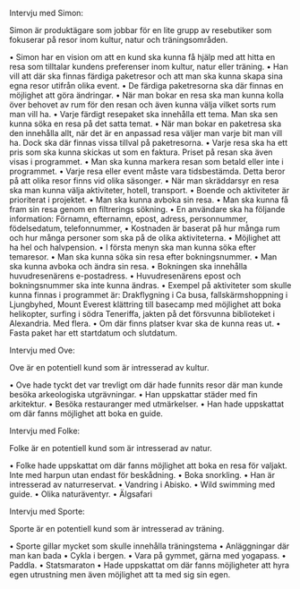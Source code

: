 Intervju med Simon:

Simon är produktägare som jobbar för en lite grupp av resebutiker som fokuserar på resor inom kultur, natur och träningsområden.

•	Simon har en vision om att en kund ska kunna få hjälp med att hitta en resa som tilltalar kundens preferenser inom kultur, natur eller träning.
•	Han vill att där ska finnas färdiga paketresor och att man ska kunna skapa sina egna resor utifrån olika event.
•	De färdiga paketresorna ska där finnas en möjlighet att göra ändringar.
•	När man bokar en resa ska man kunna kolla över behovet av rum för den resan och även kunna välja vilket sorts rum man vill ha.
•	Varje färdigt resepaket ska innehålla ett tema. Man ska sen kunna söka en resa på det satta temat.
•	När man bokar en paketresa ska den innehålla allt, när det är en anpassad resa väljer man varje bit man vill ha. Dock ska där finnas vissa tillval på paketresorna.
•	Varje resa ska ha ett pris som ska kunna skickas ut som en faktura. Priset på resan ska även visas i programmet.
•	Man ska kunna markera resan som betald eller inte i programmet.
•	Varje resa eller event måste vara tidsbestämda. Detta beror på att olika resor finns vid olika säsonger.
•	När man skräddarsyr en resa ska man kunna välja aktiviteter, hotell, transport.
•	Boende och aktiviteter är prioriterat i projektet.
•	Man ska kunna avboka sin resa.
•	Man ska kunna få fram sin resa genom en filtrerings sökning.
•	En användare ska ha följande information: Förnamn, efternamn, epost, adress, personnummer, födelsedatum, telefonnummer, 
•	Kostnaden är baserat på hur många rum och hur många personer som ska på de olika aktiviteterna.
•	Möjlighet att ha hel och halvpension.
•	I första menyn ska man kunna söka efter temaresor.
•	Man ska kunna söka sin resa efter bokningsnummer.
•	Man ska kunna avboka och ändra sin resa.
•	Bokningen ska innehålla huvudresenärens e-postadress.
•	Huvudresenärens epost och bokningsnummer ska inte kunna ändras.
•	Exempel på aktiviteter som skulle kunna finnas i programmet är: Drakflygning i Ca busa, fallskärmshoppning i Ljungbyhed, Mount Everest klättring till basecamp med möjlighet att boka helikopter, surfing i södra Teneriffa, jakten på det försvunna biblioteket i Alexandria. Med flera.
•	Om där finns platser kvar ska de kunna reas ut.
•	Fasta paket har ett startdatum och slutdatum.




Intervju med Ove:

Ove är en potentiell kund som är intresserad av kultur.

•	Ove hade tyckt det var trevligt om där hade funnits resor där man kunde besöka arkeologiska utgrävningar.
•	Han uppskattar städer med fin arkitektur. 
•	Besöka restauranger med utmärkelser.
•	Han hade uppskattat om där fanns möjlighet att boka en guide. 

Intervju med Folke:

Folke är en potentiell kund som är intresserad av natur.

•	Folke hade uppskattat om där fanns möjlighet att boka en resa för valjakt. Inte med harpun utan endast för beskådning.
•	Boka snorkling.
•	Han är intresserad av naturreservat.
•	Vandring i Abisko.
•	Wild swimming med guide.
•	Olika naturäventyr.
•	Älgsafari

Intervju med Sporte:

Sporte är en potentiell kund som är intresserad av träning.

•	Sporte gillar mycket som skulle innehålla träningstema
•	Anläggningar där man kan bada
•	Cykla i bergen.
•	Vara på gymmet, gärna med yogapass.
•	Paddla.
•	Statsmaraton 
•	Hade uppskattat om där fanns möjligheter att hyra egen utrustning men även möjlighet att ta med sig sin egen.
